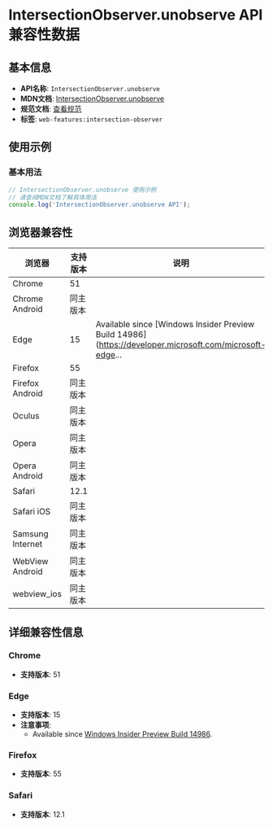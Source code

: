 # IntersectionObserver.unobserve API 兼容性数据

## 基本信息

- **API名称**: `IntersectionObserver.unobserve`
- **MDN文档**: [IntersectionObserver.unobserve](https://developer.mozilla.org/docs/Web/API/IntersectionObserver/unobserve)
- **规范文档**: [查看规范](https://w3c.github.io/IntersectionObserver/#dom-intersectionobserver-unobserve)
- **标签**: `web-features:intersection-observer`

## 使用示例

### 基本用法

```javascript
// IntersectionObserver.unobserve 使用示例
// 请查阅MDN文档了解具体用法
console.log('IntersectionObserver.unobserve API');
```

## 浏览器兼容性

| 浏览器 | 支持版本 | 说明 |
|--------|----------|------|
| Chrome | 51 |  |
| Chrome Android | 同主版本 |  |
| Edge | 15 | Available since [Windows Insider Preview Build 14986](https://developer.microsoft.com/microsoft-edge... |
| Firefox | 55 |  |
| Firefox Android | 同主版本 |  |
| Oculus | 同主版本 |  |
| Opera | 同主版本 |  |
| Opera Android | 同主版本 |  |
| Safari | 12.1 |  |
| Safari iOS | 同主版本 |  |
| Samsung Internet | 同主版本 |  |
| WebView Android | 同主版本 |  |
| webview_ios | 同主版本 |  |

## 详细兼容性信息

### Chrome

- **支持版本**: 51

### Edge

- **支持版本**: 15
- **注意事项**:
  - Available since [Windows Insider Preview Build 14986](https://developer.microsoft.com/microsoft-edge/platform/status/intersectionobserver/).

### Firefox

- **支持版本**: 55

### Safari

- **支持版本**: 12.1

